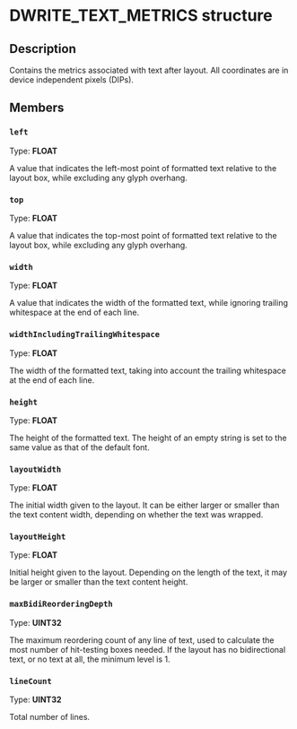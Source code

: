 # DWRITE_TEXT_METRICS structure

## Description

Contains the metrics associated with text after layout.
All coordinates are in device independent pixels (DIPs).

## Members

### `left`

Type: **FLOAT**

A value that indicates the left-most point of formatted text relative to the layout box,
while excluding any glyph overhang.

### `top`

Type: **FLOAT**

A value that indicates the top-most point of formatted text relative to the layout box, while excluding any glyph overhang.

### `width`

Type: **FLOAT**

A value that indicates the width of the formatted text, while ignoring trailing whitespace
at the end of each line.

### `widthIncludingTrailingWhitespace`

Type: **FLOAT**

The width of the formatted text, taking into account the
trailing whitespace at the end of each line.

### `height`

Type: **FLOAT**

The height of the formatted text. The height of an empty string
is set to the same value as that of the default font.

### `layoutWidth`

Type: **FLOAT**

The initial width given to the layout. It can be either larger or smaller than the
text content width, depending on whether the text
was wrapped.

### `layoutHeight`

Type: **FLOAT**

Initial height given to the layout. Depending on the length of the text, it may be larger or smaller than the text content height.

### `maxBidiReorderingDepth`

Type: **UINT32**

The maximum reordering count of any line of text, used
to calculate the most number of hit-testing boxes needed.
If the layout has no bidirectional text, or no text at all,
the minimum level is 1.

### `lineCount`

Type: **UINT32**

Total number of lines.